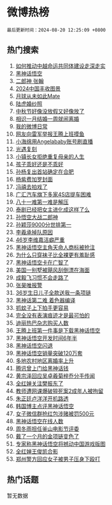 # 微博热榜

`最后更新时间：2024-08-20 12:25:09 +0800`

## 热门搜索

1. [如何推动中越命运共同体建设走深走实](https://m.weibo.cn/search?containerid=100103type%3D1%26t%3D10%26q%3D%23%E5%A6%82%E4%BD%95%E6%8E%A8%E5%8A%A8%E4%B8%AD%E8%B6%8A%E5%91%BD%E8%BF%90%E5%85%B1%E5%90%8C%E4%BD%93%E5%BB%BA%E8%AE%BE%E8%B5%B0%E6%B7%B1%E8%B5%B0%E5%AE%9E%23&stream_entry_id=51&isnewpage=1&extparam=seat%3D1%26stream_entry_id%3D51%26c_type%3D51%26dgr%3D0%26cate%3D10103%26q%3D%2523%25E5%25A6%2582%25E4%25BD%2595%25E6%258E%25A8%25E5%258A%25A8%25E4%25B8%25AD%25E8%25B6%258A%25E5%2591%25BD%25E8%25BF%2590%25E5%2585%25B1%25E5%2590%258C%25E4%25BD%2593%25E5%25BB%25BA%25E8%25AE%25BE%25E8%25B5%25B0%25E6%25B7%25B1%25E8%25B5%25B0%25E5%25AE%259E%2523%26pos%3D0%26filter_type%3Drealtimehot%26display_time%3D1724127908%26pre_seqid%3D172412790829092375637)
1. [黑神话悟空](https://m.weibo.cn/search?containerid=100103type%3D1%26t%3D10%26q%3D%E9%BB%91%E7%A5%9E%E8%AF%9D%E6%82%9F%E7%A9%BA&stream_entry_id=31&isnewpage=1&extparam=seat%3D1%26stream_entry_id%3D31%26q%3D%25E9%25BB%2591%25E7%25A5%259E%25E8%25AF%259D%25E6%2582%259F%25E7%25A9%25BA%26dgr%3D0%26pos%3D0%26filter_type%3Drealtimehot%26band_rank%3D1%26c_type%3D31%26lcate%3D5001%26cate%3D5001%26realpos%3D1%26flag%3D4%26display_time%3D1724127908%26pre_seqid%3D172412790829092375637)
1. [二郎神 张翰](https://m.weibo.cn/search?containerid=100103type%3D1%26t%3D10%26q%3D%E4%BA%8C%E9%83%8E%E7%A5%9E+%E5%BC%A0%E7%BF%B0&stream_entry_id=31&isnewpage=1&extparam=seat%3D1%26stream_entry_id%3D31%26q%3D%25E4%25BA%258C%25E9%2583%258E%25E7%25A5%259E%2520%25E5%25BC%25A0%25E7%25BF%25B0%26dgr%3D0%26pos%3D1%26filter_type%3Drealtimehot%26band_rank%3D2%26c_type%3D31%26lcate%3D5001%26cate%3D5001%26realpos%3D2%26flag%3D1%26display_time%3D1724127908%26pre_seqid%3D172412790829092375637)
1. [2024中国丰收图景](https://m.weibo.cn/search?containerid=100103type%3D1%26t%3D10%26q%3D%232024%E4%B8%AD%E5%9B%BD%E4%B8%B0%E6%94%B6%E5%9B%BE%E6%99%AF%23&stream_entry_id=31&isnewpage=1&extparam=seat%3D1%26stream_entry_id%3D31%26q%3D%25232024%25E4%25B8%25AD%25E5%259B%25BD%25E4%25B8%25B0%25E6%2594%25B6%25E5%259B%25BE%25E6%2599%25AF%2523%26dgr%3D0%26pos%3D2%26filter_type%3Drealtimehot%26band_rank%3D3%26c_type%3D31%26lcate%3D5001%26cate%3D5001%26realpos%3D3%26flag%3D1%26display_time%3D1724127908%26pre_seqid%3D172412790829092375637)
1. [月球从未如此Mate](https://m.weibo.cn/search?containerid=100103type%3D1%26t%3D10%26q%3D%23%E6%9C%88%E7%90%83%E4%BB%8E%E6%9C%AA%E5%A6%82%E6%AD%A4Mate%23&stream_entry_id=31&isnewpage=1&extparam=seat%3D1%26stream_entry_id%3D31%26q%3D%2523%25E6%259C%2588%25E7%2590%2583%25E4%25BB%258E%25E6%259C%25AA%25E5%25A6%2582%25E6%25AD%25A4Mate%2523%26is_ad_pos%3D1%26adid%3D250702%26pos%3D3%26filter_type%3Drealtimehot%26c_type%3D31%26band_rank%3D4%26topic_ad%3D1%26lcate%3D5001%26cate%3D5001%26dgr%3D0%26display_time%3D1724127908%26pre_seqid%3D172412790829092375637)
1. [陆虎婚纱照](https://m.weibo.cn/search?containerid=100103type%3D1%26t%3D10%26q%3D%23%E9%99%86%E8%99%8E%E5%A9%9A%E7%BA%B1%E7%85%A7%23&stream_entry_id=31&isnewpage=1&extparam=seat%3D1%26stream_entry_id%3D31%26q%3D%2523%25E9%2599%2586%25E8%2599%258E%25E5%25A9%259A%25E7%25BA%25B1%25E7%2585%25A7%2523%26dgr%3D0%26pos%3D4%26filter_type%3Drealtimehot%26band_rank%3D4%26c_type%3D31%26lcate%3D5001%26cate%3D5001%26realpos%3D4%26flag%3D2%26display_time%3D1724127908%26pre_seqid%3D172412790829092375637)
1. [中秋节好像没放假又好像放了](https://m.weibo.cn/search?containerid=100103type%3D1%26t%3D10%26q%3D%23%E4%B8%AD%E7%A7%8B%E8%8A%82%E5%A5%BD%E5%83%8F%E6%B2%A1%E6%94%BE%E5%81%87%E5%8F%88%E5%A5%BD%E5%83%8F%E6%94%BE%E4%BA%86%23&stream_entry_id=31&isnewpage=1&extparam=seat%3D1%26stream_entry_id%3D31%26q%3D%2523%25E4%25B8%25AD%25E7%25A7%258B%25E8%258A%2582%25E5%25A5%25BD%25E5%2583%258F%25E6%25B2%25A1%25E6%2594%25BE%25E5%2581%2587%25E5%258F%2588%25E5%25A5%25BD%25E5%2583%258F%25E6%2594%25BE%25E4%25BA%2586%2523%26dgr%3D0%26pos%3D5%26filter_type%3Drealtimehot%26band_rank%3D5%26c_type%3D31%26lcate%3D5001%26cate%3D5001%26realpos%3D5%26flag%3D2%26display_time%3D1724127908%26pre_seqid%3D172412790829092375637)
1. [相识一月结婚一周就闹离婚](https://m.weibo.cn/search?containerid=100103type%3D1%26t%3D10%26q%3D%23%E7%9B%B8%E8%AF%86%E4%B8%80%E6%9C%88%E7%BB%93%E5%A9%9A%E4%B8%80%E5%91%A8%E5%B0%B1%E9%97%B9%E7%A6%BB%E5%A9%9A%23&stream_entry_id=31&isnewpage=1&extparam=seat%3D1%26stream_entry_id%3D31%26q%3D%2523%25E7%259B%25B8%25E8%25AF%2586%25E4%25B8%2580%25E6%259C%2588%25E7%25BB%2593%25E5%25A9%259A%25E4%25B8%2580%25E5%2591%25A8%25E5%25B0%25B1%25E9%2597%25B9%25E7%25A6%25BB%25E5%25A9%259A%2523%26dgr%3D0%26pos%3D6%26filter_type%3Drealtimehot%26band_rank%3D6%26c_type%3D31%26lcate%3D5001%26cate%3D5001%26realpos%3D6%26flag%3D1%26display_time%3D1724127908%26pre_seqid%3D172412790829092375637)
1. [我的微博日常](https://m.weibo.cn/search?containerid=100103type%3D1%26t%3D10%26q%3D%23%E6%88%91%E7%9A%84%E5%BE%AE%E5%8D%9A%E6%97%A5%E5%B8%B8%23&stream_entry_id=31&isnewpage=1&extparam=seat%3D1%26stream_entry_id%3D31%26q%3D%2523%25E6%2588%2591%25E7%259A%2584%25E5%25BE%25AE%25E5%258D%259A%25E6%2597%25A5%25E5%25B8%25B8%2523%26is_ad_pos%3D1%26adid%3D250739%26pos%3D7%26filter_type%3Drealtimehot%26c_type%3D31%26lcate%3D5001%26band_rank%3D7%26cate%3D5001%26dgr%3D0%26display_time%3D1724127908%26pre_seqid%3D172412790829092375637)
1. [网友向雷军举报王腾上班摸鱼](https://m.weibo.cn/search?containerid=100103type%3D1%26t%3D10%26q%3D%23%E7%BD%91%E5%8F%8B%E5%90%91%E9%9B%B7%E5%86%9B%E4%B8%BE%E6%8A%A5%E7%8E%8B%E8%85%BE%E4%B8%8A%E7%8F%AD%E6%91%B8%E9%B1%BC%23&stream_entry_id=31&isnewpage=1&extparam=seat%3D1%26stream_entry_id%3D31%26q%3D%2523%25E7%25BD%2591%25E5%258F%258B%25E5%2590%2591%25E9%259B%25B7%25E5%2586%259B%25E4%25B8%25BE%25E6%258A%25A5%25E7%258E%258B%25E8%2585%25BE%25E4%25B8%258A%25E7%258F%25AD%25E6%2591%25B8%25E9%25B1%25BC%2523%26dgr%3D0%26pos%3D8%26filter_type%3Drealtimehot%26band_rank%3D7%26c_type%3D31%26lcate%3D5001%26cate%3D5001%26realpos%3D7%26flag%3D1%26display_time%3D1724127908%26pre_seqid%3D172412790829092375637)
1. [小海绵用Angelababy账号刷直播](https://m.weibo.cn/search?containerid=100103type%3D1%26t%3D10%26q%3D%23%E5%B0%8F%E6%B5%B7%E7%BB%B5%E7%94%A8Angelababy%E8%B4%A6%E5%8F%B7%E5%88%B7%E7%9B%B4%E6%92%AD%23&stream_entry_id=31&isnewpage=1&extparam=seat%3D1%26stream_entry_id%3D31%26q%3D%2523%25E5%25B0%258F%25E6%25B5%25B7%25E7%25BB%25B5%25E7%2594%25A8Angelababy%25E8%25B4%25A6%25E5%258F%25B7%25E5%2588%25B7%25E7%259B%25B4%25E6%2592%25AD%2523%26dgr%3D0%26pos%3D9%26filter_type%3Drealtimehot%26band_rank%3D8%26c_type%3D31%26lcate%3D5001%26cate%3D5001%26realpos%3D8%26flag%3D2%26display_time%3D1724127908%26pre_seqid%3D172412790829092375637)
1. [光遇复刻](https://m.weibo.cn/search?containerid=100103type%3D1%26t%3D10%26q%3D%E5%85%89%E9%81%87%E5%A4%8D%E5%88%BB&stream_entry_id=31&isnewpage=1&extparam=seat%3D1%26stream_entry_id%3D31%26q%3D%25E5%2585%2589%25E9%2581%2587%25E5%25A4%258D%25E5%2588%25BB%26dgr%3D0%26pos%3D10%26filter_type%3Drealtimehot%26band_rank%3D9%26c_type%3D31%26lcate%3D5001%26cate%3D5001%26realpos%3D9%26flag%3D1%26display_time%3D1724127908%26pre_seqid%3D172412790829092375637)
1. [小镇长女拒绝重复母亲的人生](https://m.weibo.cn/search?containerid=100103type%3D1%26t%3D10%26q%3D%23%E5%B0%8F%E9%95%87%E9%95%BF%E5%A5%B3%E6%8B%92%E7%BB%9D%E9%87%8D%E5%A4%8D%E6%AF%8D%E4%BA%B2%E7%9A%84%E4%BA%BA%E7%94%9F%23&stream_entry_id=31&isnewpage=1&extparam=seat%3D1%26stream_entry_id%3D31%26q%3D%2523%25E5%25B0%258F%25E9%2595%2587%25E9%2595%25BF%25E5%25A5%25B3%25E6%258B%2592%25E7%25BB%259D%25E9%2587%258D%25E5%25A4%258D%25E6%25AF%258D%25E4%25BA%25B2%25E7%259A%2584%25E4%25BA%25BA%25E7%2594%259F%2523%26dgr%3D0%26pos%3D11%26filter_type%3Drealtimehot%26band_rank%3D10%26c_type%3D31%26lcate%3D5001%26cate%3D5001%26realpos%3D10%26flag%3D1%26display_time%3D1724127908%26pre_seqid%3D172412790829092375637)
1. [孩子乖好还是不乖好](https://m.weibo.cn/search?containerid=100103type%3D1%26t%3D10%26q%3D%23%E5%AD%A9%E5%AD%90%E4%B9%96%E5%A5%BD%E8%BF%98%E6%98%AF%E4%B8%8D%E4%B9%96%E5%A5%BD%23&stream_entry_id=31&isnewpage=1&extparam=seat%3D1%26stream_entry_id%3D31%26q%3D%2523%25E5%25AD%25A9%25E5%25AD%2590%25E4%25B9%2596%25E5%25A5%25BD%25E8%25BF%2598%25E6%2598%25AF%25E4%25B8%258D%25E4%25B9%2596%25E5%25A5%25BD%2523%26dgr%3D0%26adid%3D250189%26pos%3D12%26filter_type%3Drealtimehot%26band_rank%3D11%26c_type%3D31%26lcate%3D5001%26cate%3D5001%26realpos%3D11%26flag%3D0%26display_time%3D1724127908%26pre_seqid%3D172412790829092375637)
1. [孙杨复出首站确定在合肥](https://m.weibo.cn/search?containerid=100103type%3D1%26t%3D10%26q%3D%23%E5%AD%99%E6%9D%A8%E5%A4%8D%E5%87%BA%E9%A6%96%E7%AB%99%E7%A1%AE%E5%AE%9A%E5%9C%A8%E5%90%88%E8%82%A5%23&stream_entry_id=31&isnewpage=1&extparam=seat%3D1%26stream_entry_id%3D31%26q%3D%2523%25E5%25AD%2599%25E6%259D%25A8%25E5%25A4%258D%25E5%2587%25BA%25E9%25A6%2596%25E7%25AB%2599%25E7%25A1%25AE%25E5%25AE%259A%25E5%259C%25A8%25E5%2590%2588%25E8%2582%25A5%2523%26dgr%3D0%26pos%3D13%26filter_type%3Drealtimehot%26band_rank%3D12%26c_type%3D31%26lcate%3D5001%26cate%3D5001%26realpos%3D12%26flag%3D1%26display_time%3D1724127908%26pre_seqid%3D172412790829092375637)
1. [杨紫费加罗封面](https://m.weibo.cn/search?containerid=100103type%3D1%26t%3D10%26q%3D%E6%9D%A8%E7%B4%AB%E8%B4%B9%E5%8A%A0%E7%BD%97%E5%B0%81%E9%9D%A2&stream_entry_id=31&isnewpage=1&extparam=seat%3D1%26stream_entry_id%3D31%26q%3D%25E6%259D%25A8%25E7%25B4%25AB%25E8%25B4%25B9%25E5%258A%25A0%25E7%25BD%2597%25E5%25B0%2581%25E9%259D%25A2%26dgr%3D0%26pos%3D14%26filter_type%3Drealtimehot%26band_rank%3D13%26c_type%3D31%26lcate%3D5001%26cate%3D5001%26realpos%3D13%26flag%3D1%26display_time%3D1724127908%26pre_seqid%3D172412790829092375637)
1. [冯禧去拍戏了](https://m.weibo.cn/search?containerid=100103type%3D1%26t%3D10%26q%3D%23%E5%86%AF%E7%A6%A7%E5%8E%BB%E6%8B%8D%E6%88%8F%E4%BA%86%23&stream_entry_id=31&isnewpage=1&extparam=seat%3D1%26stream_entry_id%3D31%26q%3D%2523%25E5%2586%25AF%25E7%25A6%25A7%25E5%258E%25BB%25E6%258B%258D%25E6%2588%258F%25E4%25BA%2586%2523%26dgr%3D0%26pos%3D15%26filter_type%3Drealtimehot%26band_rank%3D14%26c_type%3D31%26lcate%3D5001%26cate%3D5001%26realpos%3D14%26flag%3D2%26display_time%3D1724127908%26pre_seqid%3D172412790829092375637)
1. [广汇汽车旗下多家4S店提车困难](https://m.weibo.cn/search?containerid=100103type%3D1%26t%3D10%26q%3D%23%E5%B9%BF%E6%B1%87%E6%B1%BD%E8%BD%A6%E6%97%97%E4%B8%8B%E5%A4%9A%E5%AE%B64S%E5%BA%97%E6%8F%90%E8%BD%A6%E5%9B%B0%E9%9A%BE%23&stream_entry_id=31&isnewpage=1&extparam=seat%3D1%26stream_entry_id%3D31%26q%3D%2523%25E5%25B9%25BF%25E6%25B1%2587%25E6%25B1%25BD%25E8%25BD%25A6%25E6%2597%2597%25E4%25B8%258B%25E5%25A4%259A%25E5%25AE%25B64S%25E5%25BA%2597%25E6%258F%2590%25E8%25BD%25A6%25E5%259B%25B0%25E9%259A%25BE%2523%26dgr%3D0%26pos%3D16%26filter_type%3Drealtimehot%26band_rank%3D15%26c_type%3D31%26lcate%3D5001%26cate%3D5001%26realpos%3D15%26flag%3D1%26display_time%3D1724127908%26pre_seqid%3D172412790829092375637)
1. [八十一难第一难是解压](https://m.weibo.cn/search?containerid=100103type%3D1%26t%3D10%26q%3D%23%E5%85%AB%E5%8D%81%E4%B8%80%E9%9A%BE%E7%AC%AC%E4%B8%80%E9%9A%BE%E6%98%AF%E8%A7%A3%E5%8E%8B%23&stream_entry_id=31&isnewpage=1&extparam=seat%3D1%26stream_entry_id%3D31%26q%3D%2523%25E5%2585%25AB%25E5%258D%2581%25E4%25B8%2580%25E9%259A%25BE%25E7%25AC%25AC%25E4%25B8%2580%25E9%259A%25BE%25E6%2598%25AF%25E8%25A7%25A3%25E5%258E%258B%2523%26dgr%3D0%26pos%3D17%26filter_type%3Drealtimehot%26band_rank%3D16%26c_type%3D31%26lcate%3D5001%26cate%3D5001%26realpos%3D16%26flag%3D0%26display_time%3D1724127908%26pre_seqid%3D172412790829092375637)
1. [泰剧已经把女主进化成这样了么](https://m.weibo.cn/search?containerid=100103type%3D1%26t%3D10%26q%3D%23%E6%B3%B0%E5%89%A7%E5%B7%B2%E7%BB%8F%E6%8A%8A%E5%A5%B3%E4%B8%BB%E8%BF%9B%E5%8C%96%E6%88%90%E8%BF%99%E6%A0%B7%E4%BA%86%E4%B9%88%23&stream_entry_id=31&isnewpage=1&extparam=seat%3D1%26stream_entry_id%3D31%26q%3D%2523%25E6%25B3%25B0%25E5%2589%25A7%25E5%25B7%25B2%25E7%25BB%258F%25E6%258A%258A%25E5%25A5%25B3%25E4%25B8%25BB%25E8%25BF%259B%25E5%258C%2596%25E6%2588%2590%25E8%25BF%2599%25E6%25A0%25B7%25E4%25BA%2586%25E4%25B9%2588%2523%26dgr%3D0%26pos%3D18%26filter_type%3Drealtimehot%26band_rank%3D17%26c_type%3D31%26lcate%3D5001%26cate%3D5001%26realpos%3D17%26flag%3D0%26display_time%3D1724127908%26pre_seqid%3D172412790829092375637)
1. [孙悟空大战二郎神](https://m.weibo.cn/search?containerid=100103type%3D1%26t%3D10%26q%3D%E5%AD%99%E6%82%9F%E7%A9%BA%E5%A4%A7%E6%88%98%E4%BA%8C%E9%83%8E%E7%A5%9E&stream_entry_id=31&isnewpage=1&extparam=seat%3D1%26stream_entry_id%3D31%26q%3D%25E5%25AD%2599%25E6%2582%259F%25E7%25A9%25BA%25E5%25A4%25A7%25E6%2588%2598%25E4%25BA%258C%25E9%2583%258E%25E7%25A5%259E%26dgr%3D0%26pos%3D19%26filter_type%3Drealtimehot%26band_rank%3D18%26c_type%3D31%26lcate%3D5001%26cate%3D5001%26realpos%3D18%26flag%3D1%26display_time%3D1724127908%26pre_seqid%3D172412790829092375637)
1. [孙颖莎9000分世排第一](https://m.weibo.cn/search?containerid=100103type%3D1%26t%3D10%26q%3D%23%E5%AD%99%E9%A2%96%E8%8E%8E9000%E5%88%86%E4%B8%96%E6%8E%92%E7%AC%AC%E4%B8%80%23&stream_entry_id=31&isnewpage=1&extparam=seat%3D1%26stream_entry_id%3D31%26q%3D%2523%25E5%25AD%2599%25E9%25A2%2596%25E8%258E%258E9000%25E5%2588%2586%25E4%25B8%2596%25E6%258E%2592%25E7%25AC%25AC%25E4%25B8%2580%2523%26dgr%3D0%26pos%3D20%26filter_type%3Drealtimehot%26band_rank%3D19%26c_type%3D31%26lcate%3D5001%26cate%3D5001%26realpos%3D19%26flag%3D0%26display_time%3D1724127908%26pre_seqid%3D172412790829092375637)
1. [李羲承掉队原因](https://m.weibo.cn/search?containerid=100103type%3D1%26t%3D10%26q%3D%E6%9D%8E%E7%BE%B2%E6%89%BF%E6%8E%89%E9%98%9F%E5%8E%9F%E5%9B%A0&stream_entry_id=31&isnewpage=1&extparam=seat%3D1%26stream_entry_id%3D31%26q%3D%25E6%259D%258E%25E7%25BE%25B2%25E6%2589%25BF%25E6%258E%2589%25E9%2598%259F%25E5%258E%259F%25E5%259B%25A0%26dgr%3D0%26pos%3D21%26filter_type%3Drealtimehot%26band_rank%3D20%26c_type%3D31%26lcate%3D5001%26cate%3D5001%26realpos%3D20%26flag%3D1%26display_time%3D1724127908%26pre_seqid%3D172412790829092375637)
1. [46岁李维嘉洁癖严重](https://m.weibo.cn/search?containerid=100103type%3D1%26t%3D10%26q%3D%2346%E5%B2%81%E6%9D%8E%E7%BB%B4%E5%98%89%E6%B4%81%E7%99%96%E4%B8%A5%E9%87%8D%23&stream_entry_id=31&isnewpage=1&extparam=seat%3D1%26stream_entry_id%3D31%26q%3D%252346%25E5%25B2%2581%25E6%259D%258E%25E7%25BB%25B4%25E5%2598%2589%25E6%25B4%2581%25E7%2599%2596%25E4%25B8%25A5%25E9%2587%258D%2523%26dgr%3D0%26pos%3D22%26filter_type%3Drealtimehot%26band_rank%3D21%26c_type%3D31%26lcate%3D5001%26cate%3D5001%26realpos%3D21%26flag%3D2%26display_time%3D1724127908%26pre_seqid%3D172412790829092375637)
1. [黑神话悟空主角天命人商标被抢注](https://m.weibo.cn/search?containerid=100103type%3D1%26t%3D10%26q%3D%23%E9%BB%91%E7%A5%9E%E8%AF%9D%E6%82%9F%E7%A9%BA%E4%B8%BB%E8%A7%92%E5%A4%A9%E5%91%BD%E4%BA%BA%E5%95%86%E6%A0%87%E8%A2%AB%E6%8A%A2%E6%B3%A8%23&stream_entry_id=31&isnewpage=1&extparam=seat%3D1%26stream_entry_id%3D31%26q%3D%2523%25E9%25BB%2591%25E7%25A5%259E%25E8%25AF%259D%25E6%2582%259F%25E7%25A9%25BA%25E4%25B8%25BB%25E8%25A7%2592%25E5%25A4%25A9%25E5%2591%25BD%25E4%25BA%25BA%25E5%2595%2586%25E6%25A0%2587%25E8%25A2%25AB%25E6%258A%25A2%25E6%25B3%25A8%2523%26dgr%3D0%26pos%3D23%26filter_type%3Drealtimehot%26band_rank%3D22%26c_type%3D31%26lcate%3D5001%26cate%3D5001%26realpos%3D22%26flag%3D1%26display_time%3D1724127908%26pre_seqid%3D172412790829092375637)
1. [为什么只穿袜子比全裸更有羞耻感](https://m.weibo.cn/search?containerid=100103type%3D1%26t%3D10%26q%3D%E4%B8%BA%E4%BB%80%E4%B9%88%E5%8F%AA%E7%A9%BF%E8%A2%9C%E5%AD%90%E6%AF%94%E5%85%A8%E8%A3%B8%E6%9B%B4%E6%9C%89%E7%BE%9E%E8%80%BB%E6%84%9F&stream_entry_id=31&isnewpage=1&extparam=seat%3D1%26stream_entry_id%3D31%26q%3D%25E4%25B8%25BA%25E4%25BB%2580%25E4%25B9%2588%25E5%258F%25AA%25E7%25A9%25BF%25E8%25A2%259C%25E5%25AD%2590%25E6%25AF%2594%25E5%2585%25A8%25E8%25A3%25B8%25E6%259B%25B4%25E6%259C%2589%25E7%25BE%259E%25E8%2580%25BB%25E6%2584%259F%26dgr%3D0%26pos%3D24%26filter_type%3Drealtimehot%26band_rank%3D23%26c_type%3D31%26lcate%3D5001%26cate%3D5001%26realpos%3D23%26flag%3D1%26display_time%3D1724127908%26pre_seqid%3D172412790829092375637)
1. [黑神话悟空卡在广智了](https://m.weibo.cn/search?containerid=100103type%3D1%26t%3D10%26q%3D%E9%BB%91%E7%A5%9E%E8%AF%9D%E6%82%9F%E7%A9%BA%E5%8D%A1%E5%9C%A8%E5%B9%BF%E6%99%BA%E4%BA%86&stream_entry_id=31&isnewpage=1&extparam=seat%3D1%26stream_entry_id%3D31%26q%3D%25E9%25BB%2591%25E7%25A5%259E%25E8%25AF%259D%25E6%2582%259F%25E7%25A9%25BA%25E5%258D%25A1%25E5%259C%25A8%25E5%25B9%25BF%25E6%2599%25BA%25E4%25BA%2586%26dgr%3D0%26pos%3D25%26filter_type%3Drealtimehot%26band_rank%3D24%26c_type%3D31%26lcate%3D5001%26cate%3D5001%26realpos%3D24%26flag%3D1%26display_time%3D1724127908%26pre_seqid%3D172412790829092375637)
1. [美国一别墅被飓风刮倒漂在海面](https://m.weibo.cn/search?containerid=100103type%3D1%26t%3D10%26q%3D%23%E7%BE%8E%E5%9B%BD%E4%B8%80%E5%88%AB%E5%A2%85%E8%A2%AB%E9%A3%93%E9%A3%8E%E5%88%AE%E5%80%92%E6%BC%82%E5%9C%A8%E6%B5%B7%E9%9D%A2%23&stream_entry_id=31&isnewpage=1&extparam=seat%3D1%26stream_entry_id%3D31%26q%3D%2523%25E7%25BE%258E%25E5%259B%25BD%25E4%25B8%2580%25E5%2588%25AB%25E5%25A2%2585%25E8%25A2%25AB%25E9%25A3%2593%25E9%25A3%258E%25E5%2588%25AE%25E5%2580%2592%25E6%25BC%2582%25E5%259C%25A8%25E6%25B5%25B7%25E9%259D%25A2%2523%26dgr%3D0%26pos%3D26%26filter_type%3Drealtimehot%26band_rank%3D25%26c_type%3D31%26lcate%3D5001%26cate%3D5001%26realpos%3D25%26flag%3D0%26display_time%3D1724127908%26pre_seqid%3D172412790829092375637)
1. [成毅飞习惯不会走路了](https://m.weibo.cn/search?containerid=100103type%3D1%26t%3D10%26q%3D%E6%88%90%E6%AF%85%E9%A3%9E%E4%B9%A0%E6%83%AF%E4%B8%8D%E4%BC%9A%E8%B5%B0%E8%B7%AF%E4%BA%86&stream_entry_id=31&isnewpage=1&extparam=seat%3D1%26stream_entry_id%3D31%26q%3D%25E6%2588%2590%25E6%25AF%2585%25E9%25A3%259E%25E4%25B9%25A0%25E6%2583%25AF%25E4%25B8%258D%25E4%25BC%259A%25E8%25B5%25B0%25E8%25B7%25AF%25E4%25BA%2586%26dgr%3D0%26pos%3D27%26filter_type%3Drealtimehot%26band_rank%3D26%26c_type%3D31%26lcate%3D5001%26cate%3D5001%26realpos%3D26%26flag%3D0%26display_time%3D1724127908%26pre_seqid%3D172412790829092375637)
1. [张昊唯报警](https://m.weibo.cn/search?containerid=100103type%3D1%26t%3D10%26q%3D%E5%BC%A0%E6%98%8A%E5%94%AF%E6%8A%A5%E8%AD%A6&stream_entry_id=31&isnewpage=1&extparam=seat%3D1%26stream_entry_id%3D31%26q%3D%25E5%25BC%25A0%25E6%2598%258A%25E5%2594%25AF%25E6%258A%25A5%25E8%25AD%25A6%26dgr%3D0%26pos%3D28%26filter_type%3Drealtimehot%26band_rank%3D27%26c_type%3D31%26lcate%3D5001%26cate%3D5001%26realpos%3D27%26flag%3D0%26display_time%3D1724127908%26pre_seqid%3D172412790829092375637)
1. [36岁生日儿子全款送我一条项链](https://m.weibo.cn/search?containerid=100103type%3D1%26t%3D10%26q%3D%2336%E5%B2%81%E7%94%9F%E6%97%A5%E5%84%BF%E5%AD%90%E5%85%A8%E6%AC%BE%E9%80%81%E6%88%91%E4%B8%80%E6%9D%A1%E9%A1%B9%E9%93%BE%23&stream_entry_id=31&isnewpage=1&extparam=seat%3D1%26stream_entry_id%3D31%26q%3D%252336%25E5%25B2%2581%25E7%2594%259F%25E6%2597%25A5%25E5%2584%25BF%25E5%25AD%2590%25E5%2585%25A8%25E6%25AC%25BE%25E9%2580%2581%25E6%2588%2591%25E4%25B8%2580%25E6%259D%25A1%25E9%25A1%25B9%25E9%2593%25BE%2523%26dgr%3D0%26pos%3D29%26filter_type%3Drealtimehot%26band_rank%3D28%26c_type%3D31%26lcate%3D5001%26cate%3D5001%26realpos%3D28%26flag%3D32768%26display_time%3D1724127908%26pre_seqid%3D172412790829092375637)
1. [黑神话第二难 着色器编译](https://m.weibo.cn/search?containerid=100103type%3D1%26t%3D10%26q%3D%E9%BB%91%E7%A5%9E%E8%AF%9D%E7%AC%AC%E4%BA%8C%E9%9A%BE+%E7%9D%80%E8%89%B2%E5%99%A8%E7%BC%96%E8%AF%91&stream_entry_id=31&isnewpage=1&extparam=seat%3D1%26stream_entry_id%3D31%26q%3D%25E9%25BB%2591%25E7%25A5%259E%25E8%25AF%259D%25E7%25AC%25AC%25E4%25BA%258C%25E9%259A%25BE%2520%25E7%259D%2580%25E8%2589%25B2%25E5%2599%25A8%25E7%25BC%2596%25E8%25AF%2591%26dgr%3D0%26pos%3D30%26filter_type%3Drealtimehot%26band_rank%3D29%26c_type%3D31%26lcate%3D5001%26cate%3D5001%26realpos%3D29%26flag%3D1%26display_time%3D1724127908%26pre_seqid%3D172412790829092375637)
1. [抓蚊子上下拍手更容易](https://m.weibo.cn/search?containerid=100103type%3D1%26t%3D10%26q%3D%23%E6%8A%93%E8%9A%8A%E5%AD%90%E4%B8%8A%E4%B8%8B%E6%8B%8D%E6%89%8B%E6%9B%B4%E5%AE%B9%E6%98%93%23&stream_entry_id=31&isnewpage=1&extparam=seat%3D1%26stream_entry_id%3D31%26q%3D%2523%25E6%258A%2593%25E8%259A%258A%25E5%25AD%2590%25E4%25B8%258A%25E4%25B8%258B%25E6%258B%258D%25E6%2589%258B%25E6%259B%25B4%25E5%25AE%25B9%25E6%2598%2593%2523%26dgr%3D0%26pos%3D31%26filter_type%3Drealtimehot%26band_rank%3D30%26c_type%3D31%26lcate%3D5001%26cate%3D5001%26realpos%3D30%26flag%3D0%26display_time%3D1724127908%26pre_seqid%3D172412790829092375637)
1. [完全没有表演痕迹才是最可怕的](https://m.weibo.cn/search?containerid=100103type%3D1%26t%3D10%26q%3D%E5%AE%8C%E5%85%A8%E6%B2%A1%E6%9C%89%E8%A1%A8%E6%BC%94%E7%97%95%E8%BF%B9%E6%89%8D%E6%98%AF%E6%9C%80%E5%8F%AF%E6%80%95%E7%9A%84&stream_entry_id=31&isnewpage=1&extparam=seat%3D1%26stream_entry_id%3D31%26q%3D%25E5%25AE%258C%25E5%2585%25A8%25E6%25B2%25A1%25E6%259C%2589%25E8%25A1%25A8%25E6%25BC%2594%25E7%2597%2595%25E8%25BF%25B9%25E6%2589%258D%25E6%2598%25AF%25E6%259C%2580%25E5%258F%25AF%25E6%2580%2595%25E7%259A%2584%26dgr%3D0%26pos%3D32%26filter_type%3Drealtimehot%26band_rank%3D31%26c_type%3D31%26lcate%3D5001%26cate%3D5001%26realpos%3D31%26flag%3D1%26display_time%3D1724127908%26pre_seqid%3D172412790829092375637)
1. [迪丽热巴杂志购买人数](https://m.weibo.cn/search?containerid=100103type%3D1%26t%3D10%26q%3D%23%E8%BF%AA%E4%B8%BD%E7%83%AD%E5%B7%B4%E6%9D%82%E5%BF%97%E8%B4%AD%E4%B9%B0%E4%BA%BA%E6%95%B0%23&stream_entry_id=31&isnewpage=1&extparam=seat%3D1%26stream_entry_id%3D31%26q%3D%2523%25E8%25BF%25AA%25E4%25B8%25BD%25E7%2583%25AD%25E5%25B7%25B4%25E6%259D%2582%25E5%25BF%2597%25E8%25B4%25AD%25E4%25B9%25B0%25E4%25BA%25BA%25E6%2595%25B0%2523%26dgr%3D0%26pos%3D33%26filter_type%3Drealtimehot%26band_rank%3D32%26c_type%3D31%26lcate%3D5001%26cate%3D5001%26realpos%3D32%26flag%3D1%26display_time%3D1724127908%26pre_seqid%3D172412790829092375637)
1. [王腾上班第一件事是下载黑神话悟空](https://m.weibo.cn/search?containerid=100103type%3D1%26t%3D10%26q%3D%23%E7%8E%8B%E8%85%BE%E4%B8%8A%E7%8F%AD%E7%AC%AC%E4%B8%80%E4%BB%B6%E4%BA%8B%E6%98%AF%E4%B8%8B%E8%BD%BD%E9%BB%91%E7%A5%9E%E8%AF%9D%E6%82%9F%E7%A9%BA%23&stream_entry_id=31&isnewpage=1&extparam=seat%3D1%26stream_entry_id%3D31%26q%3D%2523%25E7%258E%258B%25E8%2585%25BE%25E4%25B8%258A%25E7%258F%25AD%25E7%25AC%25AC%25E4%25B8%2580%25E4%25BB%25B6%25E4%25BA%258B%25E6%2598%25AF%25E4%25B8%258B%25E8%25BD%25BD%25E9%25BB%2591%25E7%25A5%259E%25E8%25AF%259D%25E6%2582%259F%25E7%25A9%25BA%2523%26dgr%3D0%26pos%3D34%26filter_type%3Drealtimehot%26band_rank%3D33%26c_type%3D31%26lcate%3D5001%26cate%3D5001%26realpos%3D33%26flag%3D1%26display_time%3D1724127908%26pre_seqid%3D172412790829092375637)
1. [黑神话悟空开发时间6年半](https://m.weibo.cn/search?containerid=100103type%3D1%26t%3D10%26q%3D%23%E9%BB%91%E7%A5%9E%E8%AF%9D%E6%82%9F%E7%A9%BA%E5%BC%80%E5%8F%91%E6%97%B6%E9%97%B46%E5%B9%B4%E5%8D%8A%23&stream_entry_id=31&isnewpage=1&extparam=seat%3D1%26stream_entry_id%3D31%26q%3D%2523%25E9%25BB%2591%25E7%25A5%259E%25E8%25AF%259D%25E6%2582%259F%25E7%25A9%25BA%25E5%25BC%2580%25E5%258F%2591%25E6%2597%25B6%25E9%2597%25B46%25E5%25B9%25B4%25E5%258D%258A%2523%26dgr%3D0%26pos%3D35%26filter_type%3Drealtimehot%26band_rank%3D34%26c_type%3D31%26lcate%3D5001%26cate%3D5001%26realpos%3D34%26flag%3D1%26display_time%3D1724127908%26pre_seqid%3D172412790829092375637)
1. [黑神话悟空闪退](https://m.weibo.cn/search?containerid=100103type%3D1%26t%3D10%26q%3D%E9%BB%91%E7%A5%9E%E8%AF%9D%E6%82%9F%E7%A9%BA%E9%97%AA%E9%80%80&stream_entry_id=31&isnewpage=1&extparam=seat%3D1%26stream_entry_id%3D31%26q%3D%25E9%25BB%2591%25E7%25A5%259E%25E8%25AF%259D%25E6%2582%259F%25E7%25A9%25BA%25E9%2597%25AA%25E9%2580%2580%26dgr%3D0%26pos%3D36%26filter_type%3Drealtimehot%26band_rank%3D35%26c_type%3D31%26lcate%3D5001%26cate%3D5001%26realpos%3D35%26flag%3D1%26display_time%3D1724127908%26pre_seqid%3D172412790829092375637)
1. [黑神话悟空销量突破120万套](https://m.weibo.cn/search?containerid=100103type%3D1%26t%3D10%26q%3D%23%E9%BB%91%E7%A5%9E%E8%AF%9D%E6%82%9F%E7%A9%BA%E9%94%80%E9%87%8F%E7%AA%81%E7%A0%B4120%E4%B8%87%E5%A5%97%23&stream_entry_id=31&isnewpage=1&extparam=seat%3D1%26stream_entry_id%3D31%26q%3D%2523%25E9%25BB%2591%25E7%25A5%259E%25E8%25AF%259D%25E6%2582%259F%25E7%25A9%25BA%25E9%2594%2580%25E9%2587%258F%25E7%25AA%2581%25E7%25A0%25B4120%25E4%25B8%2587%25E5%25A5%2597%2523%26dgr%3D0%26pos%3D37%26filter_type%3Drealtimehot%26band_rank%3D36%26c_type%3D31%26lcate%3D5001%26cate%3D5001%26realpos%3D36%26flag%3D1%26display_time%3D1724127908%26pre_seqid%3D172412790829092375637)
1. [多地农村地区离婚率上升](https://m.weibo.cn/search?containerid=100103type%3D1%26t%3D10%26q%3D%23%E5%A4%9A%E5%9C%B0%E5%86%9C%E6%9D%91%E5%9C%B0%E5%8C%BA%E7%A6%BB%E5%A9%9A%E7%8E%87%E4%B8%8A%E5%8D%87%23&stream_entry_id=31&isnewpage=1&extparam=seat%3D1%26stream_entry_id%3D31%26q%3D%2523%25E5%25A4%259A%25E5%259C%25B0%25E5%2586%259C%25E6%259D%2591%25E5%259C%25B0%25E5%258C%25BA%25E7%25A6%25BB%25E5%25A9%259A%25E7%258E%2587%25E4%25B8%258A%25E5%258D%2587%2523%26dgr%3D0%26pos%3D38%26filter_type%3Drealtimehot%26band_rank%3D37%26c_type%3D31%26lcate%3D5001%26cate%3D5001%26realpos%3D37%26flag%3D0%26display_time%3D1724127908%26pre_seqid%3D172412790829092375637)
1. [腾讯曾上门给黑神话钱](https://m.weibo.cn/search?containerid=100103type%3D1%26t%3D10%26q%3D%23%E8%85%BE%E8%AE%AF%E6%9B%BE%E4%B8%8A%E9%97%A8%E7%BB%99%E9%BB%91%E7%A5%9E%E8%AF%9D%E9%92%B1%23&stream_entry_id=31&isnewpage=1&extparam=seat%3D1%26stream_entry_id%3D31%26q%3D%2523%25E8%2585%25BE%25E8%25AE%25AF%25E6%259B%25BE%25E4%25B8%258A%25E9%2597%25A8%25E7%25BB%2599%25E9%25BB%2591%25E7%25A5%259E%25E8%25AF%259D%25E9%2592%25B1%2523%26dgr%3D0%26pos%3D39%26filter_type%3Drealtimehot%26band_rank%3D38%26c_type%3D31%26lcate%3D5001%26cate%3D5001%26realpos%3D38%26flag%3D0%26display_time%3D1724127908%26pre_seqid%3D172412790829092375637)
1. [黄宗泽回应吴卓羲菊梓乔分手传闻](https://m.weibo.cn/search?containerid=100103type%3D1%26t%3D10%26q%3D%23%E9%BB%84%E5%AE%97%E6%B3%BD%E5%9B%9E%E5%BA%94%E5%90%B4%E5%8D%93%E7%BE%B2%E8%8F%8A%E6%A2%93%E4%B9%94%E5%88%86%E6%89%8B%E4%BC%A0%E9%97%BB%23&stream_entry_id=31&isnewpage=1&extparam=seat%3D1%26stream_entry_id%3D31%26q%3D%2523%25E9%25BB%2584%25E5%25AE%2597%25E6%25B3%25BD%25E5%259B%259E%25E5%25BA%2594%25E5%2590%25B4%25E5%258D%2593%25E7%25BE%25B2%25E8%258F%258A%25E6%25A2%2593%25E4%25B9%2594%25E5%2588%2586%25E6%2589%258B%25E4%25BC%25A0%25E9%2597%25BB%2523%26dgr%3D0%26pos%3D40%26filter_type%3Drealtimehot%26band_rank%3D39%26c_type%3D31%26lcate%3D5001%26cate%3D5001%26realpos%3D39%26flag%3D1%26display_time%3D1724127908%26pre_seqid%3D172412790829092375637)
1. [全红婵关注樊振东了](https://m.weibo.cn/search?containerid=100103type%3D1%26t%3D10%26q%3D%23%E5%85%A8%E7%BA%A2%E5%A9%B5%E5%85%B3%E6%B3%A8%E6%A8%8A%E6%8C%AF%E4%B8%9C%E4%BA%86%23&stream_entry_id=31&isnewpage=1&extparam=seat%3D1%26stream_entry_id%3D31%26q%3D%2523%25E5%2585%25A8%25E7%25BA%25A2%25E5%25A9%25B5%25E5%2585%25B3%25E6%25B3%25A8%25E6%25A8%258A%25E6%258C%25AF%25E4%25B8%259C%25E4%25BA%2586%2523%26dgr%3D0%26pos%3D41%26filter_type%3Drealtimehot%26band_rank%3D40%26c_type%3D31%26lcate%3D5001%26cate%3D5001%26realpos%3D40%26flag%3D0%26display_time%3D1724127908%26pre_seqid%3D172412790829092375637)
1. [教师遭网课爆破猝死案2成年人被拘留](https://m.weibo.cn/search?containerid=100103type%3D1%26t%3D10%26q%3D%23%E6%95%99%E5%B8%88%E9%81%AD%E7%BD%91%E8%AF%BE%E7%88%86%E7%A0%B4%E7%8C%9D%E6%AD%BB%E6%A1%882%E6%88%90%E5%B9%B4%E4%BA%BA%E8%A2%AB%E6%8B%98%E7%95%99%23&stream_entry_id=31&isnewpage=1&extparam=seat%3D1%26stream_entry_id%3D31%26q%3D%2523%25E6%2595%2599%25E5%25B8%2588%25E9%2581%25AD%25E7%25BD%2591%25E8%25AF%25BE%25E7%2588%2586%25E7%25A0%25B4%25E7%258C%259D%25E6%25AD%25BB%25E6%25A1%25882%25E6%2588%2590%25E5%25B9%25B4%25E4%25BA%25BA%25E8%25A2%25AB%25E6%258B%2598%25E7%2595%2599%2523%26dgr%3D0%26pos%3D42%26filter_type%3Drealtimehot%26band_rank%3D41%26c_type%3D31%26lcate%3D5001%26cate%3D5001%26realpos%3D41%26flag%3D0%26display_time%3D1724127908%26pre_seqid%3D172412790829092375637)
1. [朱正廷卢洋洋开机路透](https://m.weibo.cn/search?containerid=100103type%3D1%26t%3D10%26q%3D%23%E6%9C%B1%E6%AD%A3%E5%BB%B7%E5%8D%A2%E6%B4%8B%E6%B4%8B%E5%BC%80%E6%9C%BA%E8%B7%AF%E9%80%8F%23&stream_entry_id=31&isnewpage=1&extparam=seat%3D1%26stream_entry_id%3D31%26q%3D%2523%25E6%259C%25B1%25E6%25AD%25A3%25E5%25BB%25B7%25E5%258D%25A2%25E6%25B4%258B%25E6%25B4%258B%25E5%25BC%2580%25E6%259C%25BA%25E8%25B7%25AF%25E9%2580%258F%2523%26dgr%3D0%26pos%3D43%26filter_type%3Drealtimehot%26band_rank%3D42%26c_type%3D31%26lcate%3D5001%26cate%3D5001%26realpos%3D42%26flag%3D0%26display_time%3D1724127908%26pre_seqid%3D172412790829092375637)
1. [韩国博主点评黑神话悟空](https://m.weibo.cn/search?containerid=100103type%3D1%26t%3D10%26q%3D%23%E9%9F%A9%E5%9B%BD%E5%8D%9A%E4%B8%BB%E7%82%B9%E8%AF%84%E9%BB%91%E7%A5%9E%E8%AF%9D%E6%82%9F%E7%A9%BA%23&stream_entry_id=31&isnewpage=1&extparam=seat%3D1%26stream_entry_id%3D31%26q%3D%2523%25E9%259F%25A9%25E5%259B%25BD%25E5%258D%259A%25E4%25B8%25BB%25E7%2582%25B9%25E8%25AF%2584%25E9%25BB%2591%25E7%25A5%259E%25E8%25AF%259D%25E6%2582%259F%25E7%25A9%25BA%2523%26dgr%3D0%26pos%3D44%26filter_type%3Drealtimehot%26band_rank%3D43%26c_type%3D31%26lcate%3D5001%26cate%3D5001%26realpos%3D43%26flag%3D1%26display_time%3D1724127908%26pre_seqid%3D172412790829092375637)
1. [女子微信群抢红包涉赌被罚500元](https://m.weibo.cn/search?containerid=100103type%3D1%26t%3D10%26q%3D%23%E5%A5%B3%E5%AD%90%E5%BE%AE%E4%BF%A1%E7%BE%A4%E6%8A%A2%E7%BA%A2%E5%8C%85%E6%B6%89%E8%B5%8C%E8%A2%AB%E7%BD%9A500%E5%85%83%23&stream_entry_id=31&isnewpage=1&extparam=seat%3D1%26stream_entry_id%3D31%26q%3D%2523%25E5%25A5%25B3%25E5%25AD%2590%25E5%25BE%25AE%25E4%25BF%25A1%25E7%25BE%25A4%25E6%258A%25A2%25E7%25BA%25A2%25E5%258C%2585%25E6%25B6%2589%25E8%25B5%258C%25E8%25A2%25AB%25E7%25BD%259A500%25E5%2585%2583%2523%26dgr%3D0%26pos%3D45%26filter_type%3Drealtimehot%26band_rank%3D44%26c_type%3D31%26lcate%3D5001%26cate%3D5001%26realpos%3D44%26flag%3D0%26display_time%3D1724127908%26pre_seqid%3D172412790829092375637)
1. [黑神话悟空在线人数](https://m.weibo.cn/search?containerid=100103type%3D1%26t%3D10%26q%3D%E9%BB%91%E7%A5%9E%E8%AF%9D%E6%82%9F%E7%A9%BA%E5%9C%A8%E7%BA%BF%E4%BA%BA%E6%95%B0&stream_entry_id=31&isnewpage=1&extparam=seat%3D1%26stream_entry_id%3D31%26q%3D%25E9%25BB%2591%25E7%25A5%259E%25E8%25AF%259D%25E6%2582%259F%25E7%25A9%25BA%25E5%259C%25A8%25E7%25BA%25BF%25E4%25BA%25BA%25E6%2595%25B0%26dgr%3D0%26pos%3D46%26filter_type%3Drealtimehot%26band_rank%3D45%26c_type%3D31%26lcate%3D5001%26cate%3D5001%26realpos%3D45%26flag%3D1%26display_time%3D1724127908%26pre_seqid%3D172412790829092375637)
1. [周冬雨担任釜山电影节评委](https://m.weibo.cn/search?containerid=100103type%3D1%26t%3D10%26q%3D%23%E5%91%A8%E5%86%AC%E9%9B%A8%E6%8B%85%E4%BB%BB%E9%87%9C%E5%B1%B1%E7%94%B5%E5%BD%B1%E8%8A%82%E8%AF%84%E5%A7%94%23&stream_entry_id=31&isnewpage=1&extparam=seat%3D1%26stream_entry_id%3D31%26q%3D%2523%25E5%2591%25A8%25E5%2586%25AC%25E9%259B%25A8%25E6%258B%2585%25E4%25BB%25BB%25E9%2587%259C%25E5%25B1%25B1%25E7%2594%25B5%25E5%25BD%25B1%25E8%258A%2582%25E8%25AF%2584%25E5%25A7%2594%2523%26dgr%3D0%26pos%3D47%26filter_type%3Drealtimehot%26band_rank%3D46%26c_type%3D31%26lcate%3D5001%26cate%3D5001%26realpos%3D46%26flag%3D1%26display_time%3D1724127908%26pre_seqid%3D172412790829092375637)
1. [戴了一个月的金项链变色了](https://m.weibo.cn/search?containerid=100103type%3D1%26t%3D10%26q%3D%23%E6%88%B4%E4%BA%86%E4%B8%80%E4%B8%AA%E6%9C%88%E7%9A%84%E9%87%91%E9%A1%B9%E9%93%BE%E5%8F%98%E8%89%B2%E4%BA%86%23&stream_entry_id=31&isnewpage=1&extparam=seat%3D1%26stream_entry_id%3D31%26q%3D%2523%25E6%2588%25B4%25E4%25BA%2586%25E4%25B8%2580%25E4%25B8%25AA%25E6%259C%2588%25E7%259A%2584%25E9%2587%2591%25E9%25A1%25B9%25E9%2593%25BE%25E5%258F%2598%25E8%2589%25B2%25E4%25BA%2586%2523%26dgr%3D0%26pos%3D48%26filter_type%3Drealtimehot%26band_rank%3D47%26c_type%3D31%26lcate%3D5001%26cate%3D5001%26realpos%3D47%26flag%3D1%26display_time%3D1724127908%26pre_seqid%3D172412790829092375637)
1. [专家称黑神话悟空将撼动中国游戏版图](https://m.weibo.cn/search?containerid=100103type%3D1%26t%3D10%26q%3D%23%E4%B8%93%E5%AE%B6%E7%A7%B0%E9%BB%91%E7%A5%9E%E8%AF%9D%E6%82%9F%E7%A9%BA%E5%B0%86%E6%92%BC%E5%8A%A8%E4%B8%AD%E5%9B%BD%E6%B8%B8%E6%88%8F%E7%89%88%E5%9B%BE%23&stream_entry_id=31&isnewpage=1&extparam=seat%3D1%26stream_entry_id%3D31%26q%3D%2523%25E4%25B8%2593%25E5%25AE%25B6%25E7%25A7%25B0%25E9%25BB%2591%25E7%25A5%259E%25E8%25AF%259D%25E6%2582%259F%25E7%25A9%25BA%25E5%25B0%2586%25E6%2592%25BC%25E5%258A%25A8%25E4%25B8%25AD%25E5%259B%25BD%25E6%25B8%25B8%25E6%2588%258F%25E7%2589%2588%25E5%259B%25BE%2523%26dgr%3D0%26pos%3D49%26filter_type%3Drealtimehot%26band_rank%3D48%26c_type%3D31%26lcate%3D5001%26cate%3D5001%26realpos%3D48%26flag%3D1%26display_time%3D1724127908%26pre_seqid%3D172412790829092375637)
1. [全红婵王俊凯合影](https://m.weibo.cn/search?containerid=100103type%3D1%26t%3D10%26q%3D%23%E5%85%A8%E7%BA%A2%E5%A9%B5%E7%8E%8B%E4%BF%8A%E5%87%AF%E5%90%88%E5%BD%B1%23&stream_entry_id=31&isnewpage=1&extparam=seat%3D1%26stream_entry_id%3D31%26q%3D%2523%25E5%2585%25A8%25E7%25BA%25A2%25E5%25A9%25B5%25E7%258E%258B%25E4%25BF%258A%25E5%2587%25AF%25E5%2590%2588%25E5%25BD%25B1%2523%26dgr%3D0%26pos%3D50%26filter_type%3Drealtimehot%26band_rank%3D49%26c_type%3D31%26lcate%3D5001%26cate%3D5001%26realpos%3D49%26flag%3D0%26display_time%3D1724127908%26pre_seqid%3D172412790829092375637)
1. [郑州警方回应女子被男子压身下殴打](https://m.weibo.cn/search?containerid=100103type%3D1%26t%3D10%26q%3D%23%E9%83%91%E5%B7%9E%E8%AD%A6%E6%96%B9%E5%9B%9E%E5%BA%94%E5%A5%B3%E5%AD%90%E8%A2%AB%E7%94%B7%E5%AD%90%E5%8E%8B%E8%BA%AB%E4%B8%8B%E6%AE%B4%E6%89%93%23&stream_entry_id=31&isnewpage=1&extparam=seat%3D1%26stream_entry_id%3D31%26q%3D%2523%25E9%2583%2591%25E5%25B7%259E%25E8%25AD%25A6%25E6%2596%25B9%25E5%259B%259E%25E5%25BA%2594%25E5%25A5%25B3%25E5%25AD%2590%25E8%25A2%25AB%25E7%2594%25B7%25E5%25AD%2590%25E5%258E%258B%25E8%25BA%25AB%25E4%25B8%258B%25E6%25AE%25B4%25E6%2589%2593%2523%26dgr%3D0%26pos%3D51%26filter_type%3Drealtimehot%26band_rank%3D50%26c_type%3D31%26lcate%3D5001%26cate%3D5001%26realpos%3D50%26flag%3D0%26display_time%3D1724127908%26pre_seqid%3D172412790829092375637)

## 热门话题

暂无数据
